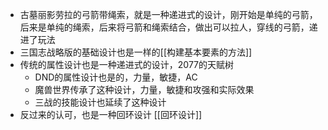 - 古墓丽影劳拉的弓箭带绳索，就是一种递进式的设计，刚开始是单纯的弓箭，后来是单纯的绳索，后来将弓箭和绳索结合，做出可以拉人，穿线的弓箭，递进了玩法
- 三国志战略版的基础设计也是一样的[[构建基本要素的方法]]
- 传统的属性设计也是一种递进式的设计，2077的天赋树
	- DND的属性设计也是的，力量，敏捷，AC
	- 魔兽世界传承了这种设计，力量，敏捷和攻强和实际效果
	- 三战的技能设计也延续了这种设计
- 反过来的认可，也是一种回环设计 [[回环设计]]
